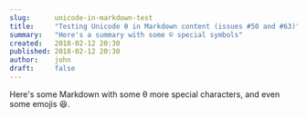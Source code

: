 ```yaml
---
slug:      unicode-in-markdown-test
title:     "Testing Unicode θ in Markdown content (issues #50 and #63)"
summary:   "Here's a summary with some © special symbols"
created:   2018-02-12 20:30
published: 2018-02-12 20:30
author:    john
draft:     false
---
```


Here's some Markdown with some θ more special characters, and even
some emojis 😆.
